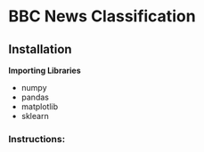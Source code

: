 # BBC News Classification
## Installation
**Importing Libraries**</br>
* numpy
* pandas
* matplotlib
* sklearn
### Instructions:
